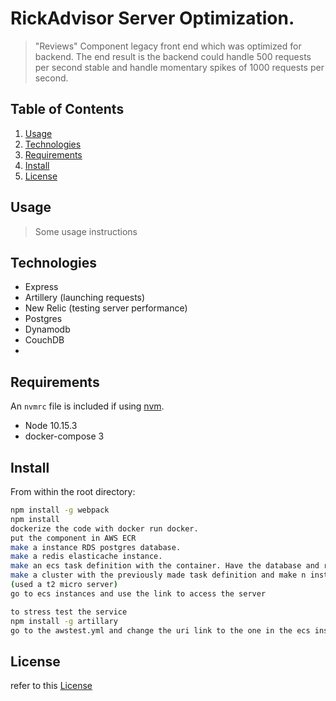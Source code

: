 # RickAdvisor Server Optimization.

> "Reviews" Component legacy front end which was optimized for backend.
> The end result is the backend could handle 500 requests per second stable
> and handle momentary spikes of 1000 requests per second. 


## Table of Contents

1. [Usage](#Usage)
2. [Technologies](#Technologies)
3. [Requirements](#Requirements)
4. [Install](#Install)
5. [License](#License)

## Usage

> Some usage instructions

## Technologies
- Express 
- Artillery (launching requests)
- New Relic (testing server performance)
- Postgres
- Dynamodb
- CouchDB
- 

## Requirements

An `nvmrc` file is included if using [nvm](https://github.com/creationix/nvm).

- Node 10.15.3
- docker-compose 3


## Install

From within the root directory:

```sh
npm install -g webpack
npm install
dockerize the code with docker run docker.
put the component in AWS ECR
make a instance RDS postgres database.
make a redis elasticache instance.
make an ecs task definition with the container. Have the database and redis caches as enviroment variables.
make a cluster with the previously made task definition and make n instances depending on horozontal scaling needs
(used a t2 micro server)
go to ecs instances and use the link to access the server

to stress test the service
npm install -g artillary
go to the awstest.yml and change the uri link to the one in the ecs instance.
```

## License
refer to this [License](https://github.com/redbeard-sdc/SDCDmitriClientFromGabe/blob/master/LICENSE.md)
